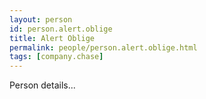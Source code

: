```yaml
---
layout: person
id: person.alert.oblige
title: Alert Oblige
permalink: people/person.alert.oblige.html
tags: [company.chase]
---
```


Person details...